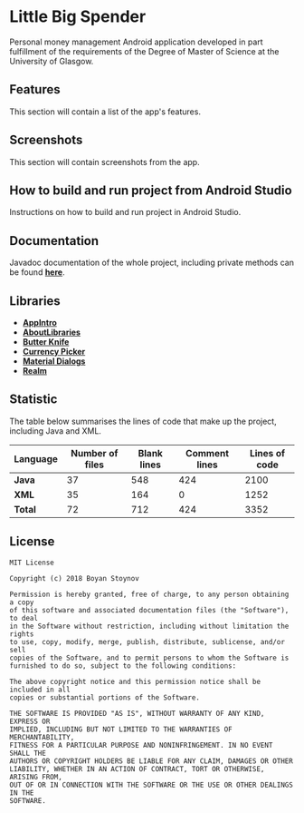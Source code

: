 # Little Big Spender
Personal money management Android application developed in part fulfillment of the requirements of the Degree of Master of Science at the University of Glasgow.

## Features
This section will contain a list of the app's features.

## Screenshots
This section will contain screenshots from the app.

## How to build and run project from Android Studio
Instructions on how to build and run project in Android Studio.

## Documentation
Javadoc documentation of the whole project, including private methods can be found [**here**](https://stboyan.github.io/Little-Big-Spender/).

## Libraries 
- [**AppIntro**](https://github.com/apl-devs/AppIntro)
- [**AboutLibraries**](https://github.com/mikepenz/AboutLibraries)
- [**Butter Knife**](https://github.com/JakeWharton/butterknife)
- [**Currency Picker**](https://github.com/midorikocak/currency-picker-android)
- [**Material Dialogs**](https://github.com/afollestad/material-dialogs)
- [**Realm**](https://github.com/realm/realm-java)

## Statistic
The table below summarises the lines of code that make up the project, including Java and XML.

| Language      | Number of files | Blank lines | Comment lines | Lines of code |
| ------------- | --------------- | ----------- | ------------- | ------------- |
| **Java**      |               37|          548|            424|           2100|
| **XML**       |               35|          164|              0|           1252|
| **Total**     |               72|          712|            424|           3352|


## License
    MIT License
     
    Copyright (c) 2018 Boyan Stoynov
     
    Permission is hereby granted, free of charge, to any person obtaining a copy
    of this software and associated documentation files (the "Software"), to deal
    in the Software without restriction, including without limitation the rights
    to use, copy, modify, merge, publish, distribute, sublicense, and/or sell
    copies of the Software, and to permit persons to whom the Software is
    furnished to do so, subject to the following conditions:
     
    The above copyright notice and this permission notice shall be included in all
    copies or substantial portions of the Software.
     
    THE SOFTWARE IS PROVIDED "AS IS", WITHOUT WARRANTY OF ANY KIND, EXPRESS OR
    IMPLIED, INCLUDING BUT NOT LIMITED TO THE WARRANTIES OF MERCHANTABILITY,
    FITNESS FOR A PARTICULAR PURPOSE AND NONINFRINGEMENT. IN NO EVENT SHALL THE
    AUTHORS OR COPYRIGHT HOLDERS BE LIABLE FOR ANY CLAIM, DAMAGES OR OTHER
    LIABILITY, WHETHER IN AN ACTION OF CONTRACT, TORT OR OTHERWISE, ARISING FROM,
    OUT OF OR IN CONNECTION WITH THE SOFTWARE OR THE USE OR OTHER DEALINGS IN THE
    SOFTWARE.